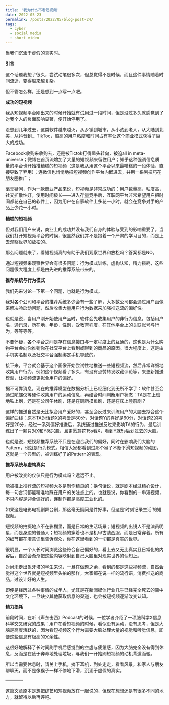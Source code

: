 ```yaml
---
title: '我为什么不看短视频'
date: 2022-05-23
permalink: /posts/2022/05/blog-post-24/
tags:
  - cyber
  - social media
  - short video
---
```


当我们沉湎于虚假的真实时。



**引言**

这个话题我想了很久，尝试动笔很多次，但总觉得不是时候，而且这件事情随着时间流逝，变得越来越复杂。

但不管怎么样，还是想到一点写一点吧。



**成功的短视频**

我从短视频平台刚出来的时候开始就有试用过一段时间，但是没过多久就感觉到了对我个人的负面影响显著，便开始停用了。



没想到几年过去，这类软件越来越火，从乡镇到城市，从小孩到老人，从大陆到北美，从抖音到... TikToc，超高的用户粘度和时间占有率让这个商业模式获得了巨大的成功。



Facebook收购来收购去，还是被Tictok打得晕头转向，被迫all in meta-universe；微博在首页流增加了大量的短视频来留住用户；知乎这种强调信息质量的平台也开始推糟糕的短视频（这是我从用这个平台以来最糟糕的一段体验，直接导致了弃用）；连微信也悄悄地把短视频创作平台内嵌进去，并用一系列技巧在朋友圈推广；



毫无疑问，作为一款商业产品来说，短视频是非常成功的：用户数量高，粘度高，社交扩散性好，使用时间极长——进入存量竞争后，互联网平台非常希望用户把时间都花在自己的软件上，因为用户在自家软件上多花一小时，就会在竞争对手的产品上少花一小时。



**糟糕的短视频**

但对我们用户来说，商业上的成功并没有我们自身的体验与受到的影响重要了。当我们打开短视频平台的时候，很显然我们并不是抱着一个严肃的学习目的，而是上去观察世界加放松的。



那么问题就来了，看短视频真的有助于我们观察世界和放松吗？答案都是NO。

通过短视频来观察世界会有很多问题：行为模式训练，虚构认知，精力损耗，这些问题很大程度上都是由先进的推荐系统带来的。



**推荐系统与行为模式**

我们先来讨论一下第一个问题，也就是行为模式。



我对各个公司和平台的推荐系统多少会有一些了解，大多数公司都会通过用户画像来解决冷启动问题，然后收集大量用户行为数据来加强推送流的偏好性。

也就是说，当用户刚开始使用产品时，软件会先收集用户的非行为信息，包括用户名，通讯录，所在地，年龄，性别，受教育程度，在其他平台上的关联账号与行为，等等等等。

不要怀疑，各个平台之间是存在信息接口与一定程度上的互通的，这也是为什么购物平台会向你推销你在社交平台上看到或聊到的商品的原因。很大程度上，这是由手机实名制以及社交平台强制绑定手机导致的。



接下来，平台就会基于这个画像开始尝试性地推送一些短视频流，然后非常详细地收集用户行为，例如这个视频看了多久，有没有点赞转发收藏评论等，来更新推送模型，让视频流更拟合用户的偏好。

据不可靠消息，现在的推荐模型在数据分析上已经细化到无所不学了：软件甚至会通过陀螺仪等硬件收集用户的运动信息，再结合时间判断用户状态：TA是在上班地铁上刷，还是在公司午休刷，还是在厕所摸鱼刷，还是在床上睡前刷？



这样的推送自然是无比拟合用户爱好的，甚至会反过来训练用户的大脑去拟合这个偏好曲线：原本TA对话题X的喜爱是80分，对话题Y的喜好是60分，对话题Z的喜好是20分，经过一系列偏好推送后，系统通过推送反过来影响TA的行为，最后训练出了一颗只对X和Y感兴趣，且更愿意花15s看X，看到Y就5s后划过去的大脑。



也就是说，短视频推荐系统不只是在迎合我们的偏好，同时在影响我们大脑的Pattern，也就是行为模式。相信大家都看到过那个猴子不断下滑短视频的动图，这就是一个典型的，被训练好了的Pattern的表现。



**推荐系统与虚构真实**

用户被改变的仅仅只是行为模式吗？远远不止。



能被推上推荐流的短视频大多是制作精良的：换句话说，就是剧本经过精心设计，每一句台词都能精准地踩在用户的关注点上的。也就是说，你看到的一串短视频，不只内容是迎合偏好的，连制作都是高度工业化的。



如果这是电影电视剧舞台剧，那这毫无疑问是件好事，但这是‘时刻记录生活’的短视频。

短视频的拍摄地点不在影棚里，而是日常的生活场景；短视频的出镜人不是演员明星，而是身边的普通人；短视频的穿着也不是机甲古装西服，而是日常穿着。所有的细节都在潜意识里告诉观众，你在这里看到的一切都是真实的世界。



很明显，一个人长时间浏览这些符合自己偏好的，看上去又无比真实且日常化的内容后，自然会渐渐把这些内容映射到自己大脑里对现实世界的认知上。



对尚未走出象牙塔的学生来说，一旦在做题之余，看到的都是这些视频流，自然会觉得这个世界就是短视频里头拍的那样，大家都在说一样的流行语，消费推送的商品，过设计好的人生。

即便是经历过各种事情的成年人，尤其是在新闻媒体行业几乎已经完全死去的简中文化环境下，一旦缺少其他获取信息的渠道，也会被短视频逐渐改变认知。



**精力损耗**

前段时间，在听《声东击西》Podcast的时候，一位学者介绍了一项脑科学X信息科学交叉研究的成果：用户在看短视频的时候，看似没有运动，没有思考，但是大脑是高度活跃的，因为看短视频这个行为需要大脑处理大量的视觉和听觉信息，即便这些信息有极高的冗余性。



这很好地解释了长时间刷手机后感觉到的空虚与疲惫感，因为大脑完全没有得到休息，反而是在疲于奔命地处理垃圾，与我们一开始刷短视频的动机背道而驰。





所以当需要休息时，请关上手机，摘下耳机，到处走走，看看风景，和家人与朋友聊聊天，而不是像猴子一样不停地下滑，沉湎于虚假的真实。



————

这篇文章原本是想把综艺和短视频放在一起说的，但现在想想还是有很多不同的地方，就留待以后再评吧。




